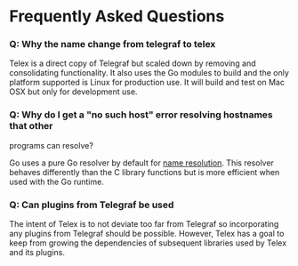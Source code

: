 # Frequently Asked Questions

### Q: Why the name change from telegraf to telex

Telex is a direct copy of Telegraf but scaled down by removing and consolidating functionality.
It also uses the Go modules to build and the only platform supported is Linux for production use. 
It will build and test on Mac OSX but only for development use.

### Q: Why do I get a "no such host" error resolving hostnames that other
programs can resolve?

Go uses a pure Go resolver by default for [name resolution](https://golang.org/pkg/net/#hdr-Name_Resolution).
This resolver behaves differently than the C library functions but is more
efficient when used with the Go runtime.

### Q: Can plugins from Telegraf be used

The intent of Telex is to not deviate too far from Telegraf so incorporating any plugins from Telegraf should be possible.
However, Telex has a goal to keep from growing the dependencies of subsequent libraries used by Telex and its plugins.
